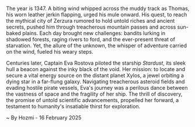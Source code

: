 
The year is 1347.  A biting wind whipped across the muddy track as Thomas, his worn leather jerkin flapping, urged his mule onward.  His quest, to reach the mythical city of Zerzura rumored to hold untold riches and ancient secrets, pushed him through treacherous mountain passes and across sun-baked plains.  Each day brought new challenges: bandits lurking in shadowed forests, raging rivers to ford, and the ever-present threat of starvation. Yet, the allure of the unknown, the whisper of adventure carried on the wind, fueled his weary steps.

Centuries later, Captain Eva Rostova piloted the starship *Stardust*, its sleek hull a beacon against the inky black of the void.  Her mission: to locate and secure a vital energy source on the distant planet Xylos, a jewel orbiting a dying star in a far-flung galaxy.  Navigating treacherous asteroid fields and evading hostile pirate vessels, Eva's journey was a perilous dance between the vastness of space and the fragility of her ship.  The thrill of discovery, the promise of untold scientific advancements, propelled her forward, a testament to humanity's insatiable thirst for exploration.

~ By Hozmi - 16 February 2025
